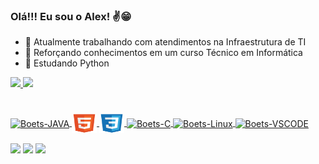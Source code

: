 ### Olá!!! Eu sou o Alex! ✌😁

- 🔭 Atualmente trabalhando com atendimentos na Infraestrutura de TI
- 🤖 Reforçando conhecimentos em um curso Técnico em Informática
- 🌱 Estudando Python
 
<div align="Left">
  <a href="https://www.linkedin.com/in/lexsilvadj/">
  <img height="180em" src="https://github-readme-stats.vercel.app/api?username=boetsxd&show_icons=true&theme=dark&include_all_commits=true&count_private=true"/>
  <img height="180em" src="https://github-readme-stats.vercel.app/api/top-langs/?username=boetsxd&layout=compact&langs_count=7&theme=dracula"/>
</div>
  
###  
  
<div style="display: inline_block"><br>
  <img align="center" alt="Boets-JAVA" height="30" width="40" src="https://cdn.jsdelivr.net/gh/devicons/devicon/icons/java/java-original.svg" />
  <img align="center" alt="Boets-HTML" height="30" width="40" src="https://raw.githubusercontent.com/devicons/devicon/master/icons/html5/html5-original.svg">
  <img align="center" alt="Boets-CSS" height="30" width="40" src="https://raw.githubusercontent.com/devicons/devicon/master/icons/css3/css3-original.svg">
  <img align="center" alt="Boets-C" height="30" width="40" img src="https://cdn.jsdelivr.net/gh/devicons/devicon/icons/c/c-original.svg">
  <img align="center" alt="Boets-Linux" height="30" width="40" src="https://cdn.jsdelivr.net/gh/devicons/devicon/icons/linux/linux-original.svg" />
  <img align="center" alt="Boets-VSCODE" height="30" width="40" src="https://cdn.jsdelivr.net/gh/devicons/devicon/icons/vscode/vscode-original.svg" />
  
</div>
  
<div><br>
  <a href="https://www.instagram.com/lexsilvadj/" target="_blank"><img src="https://img.shields.io/badge/Instagram-E4405F?style=for-the-badge&logo=instagram&logoColor=white" target="_blank"></a>
  <a href="https://www.facebook.com/lexsilvadj" target="_blank"><img src="https://img.shields.io/badge/Facebook-1877F2?style=for-the-badge&logo=facebook&logoColor=white" target="_blank"></a>
  <a href="https://www.linkedin.com/in/lexsilvadj/" target="_blank"><img src="https://img.shields.io/badge/LinkedIn-0077B5?style=for-the-badge&logo=linkedin&logoColor=white" target="_blank"></a> 
</div>
